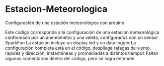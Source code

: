 # Estacion-Meteorologica
Configuración de una estación meteorológica con arduino 

Este código corresponde a la configuración de una estación meteorológica conformado por un anemómetro y una veleta, configurados con un sensor SparkFun
La estación incluye un display led y un data logger
La configuración completa está en el código, despliega ráfagas de viento, rapidez y dirección, instantáneas y promediadas a distintos tiempos
Faltan algunos comentarios dentro del código, pero se logra entender
